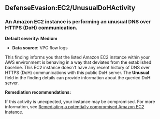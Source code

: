 

DefenseEvasion:EC2/UnusualDoHActivity
-------------------------------------

### An Amazon EC2 instance is performing an unusual DNS over HTTPS (DoH) communication.

**Default severity: Medium**

* **Data source:** VPC flow logs

This finding informs you that the listed Amazon EC2 instance within your AWS environment is behaving in a way that deviates from the established baseline. This EC2 instance doesn't have any recent history of DNS over HTTPS (DoH) communications with this public DoH server. The **Unusual** field in the finding details can provide information about the queried DoH server.

**Remediation recommendations:**

If this activity is unexpected, your instance may be compromised. For more information, see [Remediating a potentially compromised Amazon EC2 instance](https://docs.aws.amazon.com/guardduty/latest/ug/compromised-ec2.html).

